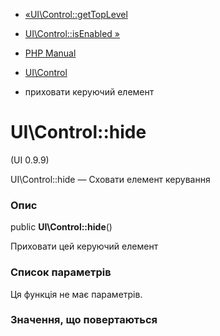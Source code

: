- [«UI\Control::getTopLevel](ui-control.gettoplevel.md)
- [UI\Control::isEnabled »](ui-control.isenabled.md)

- [PHP Manual](index.md)
- [UI\Control](class.ui-control.md)
- приховати керуючий елемент

# UI\Control::hide

(UI 0.9.9)

UI\Control::hide — Сховати елемент керування

### Опис

public **UI\Control::hide**()

Приховати цей керуючий елемент

### Список параметрів

Ця функція не має параметрів.

### Значення, що повертаються
